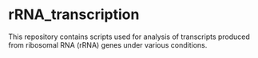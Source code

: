 # rRNA_transcription

This repository contains scripts used for analysis of transcripts produced from ribosomal RNA (rRNA) genes under various conditions.
